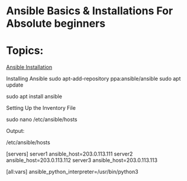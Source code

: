 # Ansible Basics & Installations For Absolute beginners

# Topics: 

   [Ansible Installation](#ansible_installation)  <br />  

 Installing Ansible
 sudo apt-add-repository ppa:ansible/ansible
 sudo apt update

sudo apt install ansible

Setting Up the Inventory File

sudo nano /etc/ansible/hosts

Output:

   /etc/ansible/hosts

   [servers]
   server1 ansible_host=203.0.113.111
   server2 ansible_host=203.0.113.112
   server3 ansible_host=203.0.113.113

   [all:vars]
   ansible_python_interpreter=/usr/bin/python3
